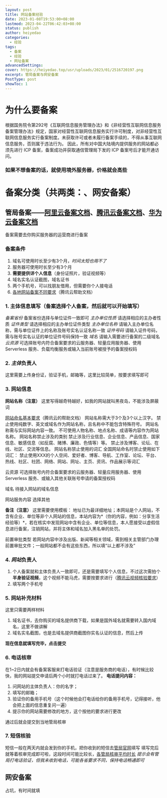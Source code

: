 ```yaml
---
layout: post
title: 网站备案经验
date: 2023-01-08T19:53:00+08:00
lastmod: 2023-04-22T06:42:03+08:00
status: publish
author: heiyedao
categories: 
  - 经验
tags: 
  - 备案
  - 经验
  - 网址备案
advancedSettings: 
cover: https://heiyedao.top/usr/uploads/2023/01/2516720197.png
excerpt: 管局备案与网安备案
PostType: post
showToc: 1
---
```


# 为什么要备案
根据国务院令第292号《互联网信息服务管理办法》和《非经营性互联网信息服务备案管理办法》规定，国家对经营性互联网信息服务实行许可制度，对非经营性互联网信息服务实行备案制度。未获取许可或者未履行备案手续的，不得从事互联网信息服务，否则属于违法行为。
因此，所有对中国大陆境内提供服务的网站都必须先进行 ICP 备案，备案成功并获取通信管理局下发的 ICP 备案号后才能开通访问。
### 如果不想备案的话，就使用境外服务器，价格就会高些
# 备案分类（共两类：、网安备案）
## 管局备案——[阿里云备案文档][1]、[腾讯云备案文档][2]、[华为云备案文档][3]
备案需要去你购买服务器的运营商进行备案
### 备案条件
1. 域名可使用时长至少有3个月，*时间太短也用不了*
2. 服务器可使用时长至少有3个月
3. **需要提供详个人信息**（身份证照片，验证视频等）
4. 域名实名认证截图，域名证书
5. 两个手机号，可以找朋友借用，但需要你个人接电话
6. [各地网站备案不同要求][4]（腾讯云帮助文档）

### 1. 主体信息填写（备案选择个人备案，然后就可以开始填写）
*备案省份*
备案省份选择与单位证件一致即可
*主办单位性质*
请选择相应的主办者性质
*证件类型*
请选择相应的主办单位证件类型
*主办单位名称*
请输入主办单位名称，需与单位证件上的名称及账号实名认证名称一致
*证件号码*
请输入证件号码，需与账号实名认证的单位证件号码保持一致
*域名*
请输入需要进行备案的二级域名
*云资源*
可选择账号内符合备案要求的云服务器、轻量应用服务器、使用 Serverless 服务、负载均衡服务或输入当前账号被授予的备案授权码

### 2. *主体*负责人
这里需要上传身份证，验证手机，邮箱等，这里比较简单，按要求填写即可

### 3. 网站信息
**网站名称（注意）**
这里写得越奇特越好，如我的网站就叫黑夜岛，不能涉及屏蔽词

[网站命名基本要求][5]（腾讯云的帮助文档）
网站名称需大于3个及3个以上汉字。
禁止使用纯数字、英文或域名作为网站名称，且名称中不能包含特殊符号。
网站名称需与实际网站内容一致。
不可使用人物名称、地点名称、成语等内容作为网站名称。
网站名称禁止涉及的类别
禁止涉及行业信息、企业信息、产品信息、国家信息、敏感信息（如反腐、赌博、廉政、色情等）等。
禁止涉及博客、论坛、在线、社区、交流等信息。
网站名称禁止使用的词汇
全国网站命名时禁止使用如下词汇：
禁止使用XXX的个人空间、爱好者、博客、导航、工作室、论坛、平台、热线、社区、社团、网络、网站、网址、主页、资讯、作品展示等词汇

云资源
可选择账号内符合备案要求的云服务器、轻量应用服务器、使用 Serverless 服务、或输入其他关联账号申请的备案授权码

域名
待接入网站的域名信息

网站服务内容
选择其他

**备注（注意）**
这里需要使用模板：
地址已为最详细地址；本网站是个人网站，不含有企业、单位等非个人网站的信息，本站内容为*（你的内容，例如：分享生活经验等）*，若在核实中发现网站中含有企业、单位等信息，本人愿接受以虚假信息进行备案，注销网站，并将主体和域名加入黑名单的处罚。

前置审批类型
若网站内容中涉及出版、新闻等相关领域，需到相关主管部门办理前置审批文件；一般网站都不会有这些东西，所以填“以上都不涉及”

### 4. *网站*负责人
1. 个人备案就和主体负责人一致即可，还是需要填写个人信息，不过这次需拍个**半身验证视频**，这个视频不能马虎，需要按要求进行（[腾讯云视频核验要求][6]）
2. 填写两个手机号

### 5. 网站补充材料
这里只需要两样材料
1. 域名证书，去你购买的域名提供商下载，如果是国外域名就需要转入国内域名，这里不做讲解
2. 域名实名截图，也是去域名提供商截图你实名认证的信息，然后上传

**现在信息就填写完毕，点击提交**

### 6. 电话核审
在1~2日内就会有备案客服来打电话验证（注意是服务商的电话），有时候比较快，我的网站提交申请后两个小时就打电话过来了。
**电话提问内容：**
1. 问网站的主体负责人：你的名字；
2. 填写的邮箱；
3. 验证你的备用手机号（这个时候他会打电话给你的备用手机号，记得接听，他会把上面的信息重复问一遍）
4. 提示你的网站需要修改的地方，这个按他的要求进行更改

通过后就会提交到当地管局核审
### 7. 短信核验
短信一般在两天内就会发到你的手机，把你收到的短信去[管局官网][7]填写
填写完后就等着核审完成即可啦，这段时间可能比较长，[各管局核审平均时长][8]
*提示会有管局打电话验证，但我未收到电话，可能各省要求不同，保持电话畅通即可*

## 网安备案
占坑，有时间就填

  [1]: https://help.aliyun.com/document_detail/36922.html
  [2]: https://cloud.tencent.com/document/product/243/18958
  [3]: https://support.huaweicloud.com/icprb-icp/icp_01_0007.html
  [4]: https://cloud.tencent.com/document/product/243/51705
  [5]: https://cloud.tencent.com/document/product/243/11740
  [6]: https://cloud.tencent.com/document/product/243/34945
  [7]: https://beian.miit.gov.cn/
  [8]: https://cloud.tencent.com/document/product/243/19650
